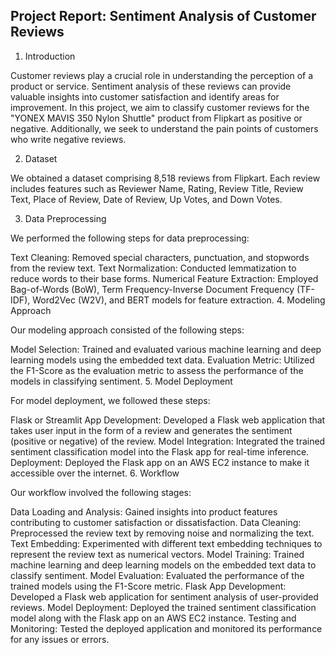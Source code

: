 

## Project Report: Sentiment Analysis of Customer Reviews

1. Introduction

Customer reviews play a crucial role in understanding the perception of a product or service. Sentiment analysis of these reviews can provide valuable insights into customer satisfaction and identify areas for improvement. In this project, we aim to classify customer reviews for the "YONEX MAVIS 350 Nylon Shuttle" product from Flipkart as positive or negative. Additionally, we seek to understand the pain points of customers who write negative reviews.

2. Dataset

We obtained a dataset comprising 8,518 reviews from Flipkart. Each review includes features such as Reviewer Name, Rating, Review Title, Review Text, Place of Review, Date of Review, Up Votes, and Down Votes.

3. Data Preprocessing

We performed the following steps for data preprocessing:

Text Cleaning: Removed special characters, punctuation, and stopwords from the review text.
Text Normalization: Conducted lemmatization to reduce words to their base forms.
Numerical Feature Extraction: Employed Bag-of-Words (BoW), Term Frequency-Inverse Document Frequency (TF-IDF), Word2Vec (W2V), and BERT models for feature extraction.
4. Modeling Approach

Our modeling approach consisted of the following steps:

Model Selection: Trained and evaluated various machine learning and deep learning models using the embedded text data.
Evaluation Metric: Utilized the F1-Score as the evaluation metric to assess the performance of the models in classifying sentiment.
5. Model Deployment

For model deployment, we followed these steps:

Flask or Streamlit App Development: Developed a Flask web application that takes user input in the form of a review and generates the sentiment (positive or negative) of the review.
Model Integration: Integrated the trained sentiment classification model into the Flask app for real-time inference.
Deployment: Deployed the Flask app on an AWS EC2 instance to make it accessible over the internet.
6. Workflow

Our workflow involved the following stages:

Data Loading and Analysis: Gained insights into product features contributing to customer satisfaction or dissatisfaction.
Data Cleaning: Preprocessed the review text by removing noise and normalizing the text.
Text Embedding: Experimented with different text embedding techniques to represent the review text as numerical vectors.
Model Training: Trained machine learning and deep learning models on the embedded text data to classify sentiment.
Model Evaluation: Evaluated the performance of the trained models using the F1-Score metric.
Flask App Development: Developed a Flask web application for sentiment analysis of user-provided reviews.
Model Deployment: Deployed the trained sentiment classification model along with the Flask app on an AWS EC2 instance.
Testing and Monitoring: Tested the deployed application and monitored its performance for any issues or errors.
